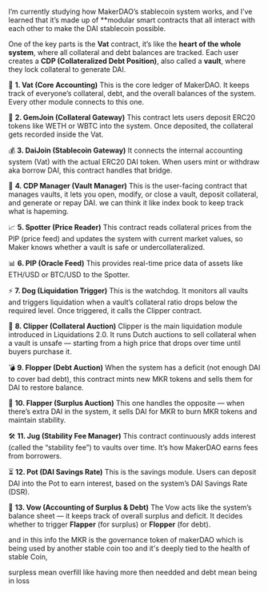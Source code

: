 
I’m currently studying how MakerDAO’s stablecoin system works, and I’ve learned that it’s made up of **modular smart contracts that all interact with each other to make the DAI stablecoin possible.

One of the key parts is the **Vat** contract, it’s like the **heart of the whole system**, where all collateral and debt balances are tracked.
Each user creates a **CDP (Collateralized Debt Position)**, also called a **vault**, where they lock collateral to generate DAI.

🧠 **1. Vat (Core Accounting)**
This is the core ledger of MakerDAO. It keeps track of everyone’s collateral, debt, and the overall balances of the system. Every other module connects to this one.

💎 **2. GemJoin (Collateral Gateway)**
This contract lets users deposit ERC20 tokens like WETH or WBTC into the system. Once deposited, the collateral gets recorded inside the Vat.

💰 **3. DaiJoin (Stablecoin Gateway)**
It connects the internal accounting system (Vat) with the actual ERC20 DAI token. When users mint or withdraw aka borrow DAI, this contract handles that bridge.

🏦 **4. CDP Manager (Vault Manager)**
This is the user-facing contract that manages vaults, it lets you open, modify, or close a vault, deposit collateral, and generate or repay DAI. we can think it like index book to keep track what is hapeming.

📈 **5. Spotter (Price Reader)**
This contract reads collateral prices from the PIP (price feed) and updates the system with current market values, so Maker knows whether a vault is safe or undercollateralized.

📊 **6. PIP (Oracle Feed)**
This provides real-time price data of assets like ETH/USD or BTC/USD to the Spotter.

⚡ **7. Dog (Liquidation Trigger)**
This is the watchdog. It monitors all vaults and triggers liquidation when a vault’s collateral ratio drops below the required level. Once triggered, it calls the Clipper contract.

🧨 **8. Clipper (Collateral Auction)**
Clipper is the main liquidation module introduced in Liquidations 2.0. It runs Dutch auctions to sell collateral when a vault is unsafe — starting from a high price that drops over time until buyers purchase it.

💣 **9. Flopper (Debt Auction)**
When the system has a deficit (not enough DAI to cover bad debt), this contract mints new MKR tokens and sells them for DAI to restore balance.

💎 **10. Flapper (Surplus Auction)**
This one handles the opposite — when there’s extra DAI in the system, it sells DAI for MKR to burn MKR tokens and maintain stability.

🛠️ **11. Jug (Stability Fee Manager)**
This contract continuously adds interest (called the “stability fee”) to vaults over time. It’s how MakerDAO earns fees from borrowers.

⏳ **12. Pot (DAI Savings Rate)**
This is the savings module. Users can deposit DAI into the Pot to earn interest, based on the system’s DAI Savings Rate (DSR).

📘 **13. Vow (Accounting of Surplus & Debt)**
The Vow acts like the system’s balance sheet — it keeps track of overall surplus and deficit. It decides whether to trigger **Flapper** (for surplus) or **Flopper** (for debt).

and in this info the MKR is the governance token of makerDAO which is being used by another stable coin too and it's deeply tied to the health of stable Coin,

surpless mean overfill like having more then needded
and debt mean being in loss

